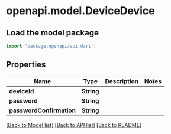 # openapi.model.DeviceDevice

## Load the model package
```dart
import 'package:openapi/api.dart';
```

## Properties
Name | Type | Description | Notes
------------ | ------------- | ------------- | -------------
**deviceId** | **String** |  | 
**password** | **String** |  | 
**passwordConfirmation** | **String** |  | 

[[Back to Model list]](../README.md#documentation-for-models) [[Back to API list]](../README.md#documentation-for-api-endpoints) [[Back to README]](../README.md)


